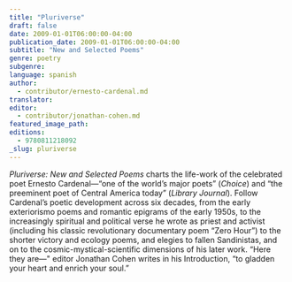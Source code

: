 ```yaml
---
title: "Pluriverse"
draft: false
date: 2009-01-01T06:00:00-04:00
publication_date: 2009-01-01T06:00:00-04:00
subtitle: "New and Selected Poems"
genre: poetry
subgenre:
language: spanish
author:
  - contributor/ernesto-cardenal.md
translator:
editor:
  - contributor/jonathan-cohen.md
featured_image_path:
editions:
  - 9780811218092
_slug: pluriverse
---
```


_Pluriverse: New and Selected Poems_ charts the life-work of the celebrated poet Ernesto Cardenal—“one of the world’s major poets” (_Choice_) and “the preeminent poet of Central America today” (_Library Journal_). Follow Cardenal’s poetic development across six decades, from the early exteriorismo poems and romantic epigrams of the early 1950s, to the increasingly spiritual and political verse he wrote as priest and activist (including his classic revolutionary documentary poem “Zero Hour”) to the shorter victory and ecology poems, and elegies to fallen Sandinistas, and on to the cosmic-mystical-scientific dimensions of his later work. “Here they are—" editor Jonathan Cohen writes in his Introduction, “to gladden your heart and enrich your soul.”

